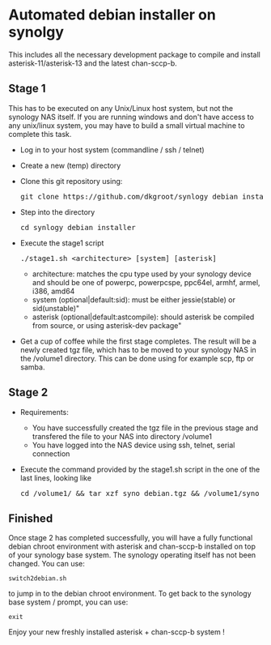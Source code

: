 Automated debian installer on synolgy
=====================================

This includes all the necessary development package to compile and install asterisk-11/asterisk-13 and the latest chan-sccp-b.

Stage 1
-------
This has to be executed on any Unix/Linux host system, but not the synology NAS itself. If you are running windows and don't 
have access to any unix/linux system, you may have to build a small virtual machine to complete this task.

* Log in to your host system (commandline / ssh / telnet)
* Create a new (temp) directory 
* Clone this git repository using:

    <pre>git clone https://github.com/dkgroot/synlogy_debian_installer.git</pre>
    
* Step into the directory

    <pre>cd synlogy_debian_installer</pre>

* Execute the stage1 script

    <pre>./stage1.sh &lt;architecture&gt; [system] [asterisk]</pre>
  
    * architecture: matches the cpu type used by your synology device and should be one of
      powerpc, powerpcspe, ppc64el, armhf, armel, i386, amd64
    * system (optional|default:sid): must be either jessie(stable) or sid(unstable)"
    * asterisk (optional|default:astcompile): should asterisk be compiled from source, or using asterisk-dev package"

* Get a cup of coffee while the first stage completes. The result will be a newly created tgz file, which has to be moved to
  your synology NAS in the /volume1 directory. This can be done using for example scp, ftp or samba.
  
Stage 2
-------
* Requirements: 
  * You have successfully created the tgz file in the previous stage and transfered the file to your NAS into directory /volume1
  * You have logged into the NAS device using ssh, telnet, serial connection
* Execute the command provided by the stage1.sh script in the one of the last lines, looking like

    <pre>cd /volume1/ && tar xzf syno_debian.tgz && /volume1/syno_debian/root/stage2.sh [astpackage]</pre>

Finished
--------
Once stage 2 has completed successfully, you will have a fully functional debian chroot environment with asterisk and chan-sccp-b
installed on top of your synology base system. The synology operating itself has not been changed. You can use:

    switch2debian.sh

to jump in to the debian chroot environment. To get back to the synology base system / prompt, you can use:

    exit

Enjoy your new freshly installed asterisk + chan-sccp-b system !
